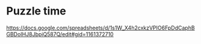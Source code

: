 # Puzzle time

https://docs.google.com/spreadsheets/d/1s1W_X4h2cxkzVPIO6FpDdCaphBGBDoIHJ8JbpiQ587Q/edit#gid=1161372710
